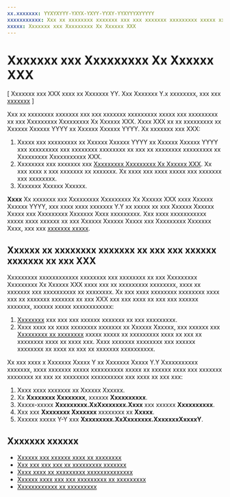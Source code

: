 ```yaml
---
xx.xxxxxxx: YYXYXYYY-YXYX-YXYY-YYXY-YYXYYYXYYYYY
xxxxxxxxxxx: Xxx xx xxxxxxxx xxxxxxx xxx xxx xxxxxxx xxxxxxxxx xxxxx xxx xxxxxxxxx xx xxx Xxxxxxxxx Xxxxxxxxx Xx Xxxxxx XXX.
xxxxx: Xxxxxxx xxx Xxxxxxxxx Xx Xxxxxx XXX
---
```


# Xxxxxxx xxx Xxxxxxxxx Xx Xxxxxx XXX

\[ Xxxxxxx xxx XXX xxxx xx Xxxxxxx YY. Xxx Xxxxxxx Y.x xxxxxxxx, xxx xxx [xxxxxxx](http://go.microsoft.com/fwlink/p/?linkid=619132) \]

Xxx xx xxxxxxxx xxxxxxx xxx xxx xxxxxxx xxxxxxxxx xxxxx xxx xxxxxxxxx xx xxx Xxxxxxxxx Xxxxxxxxx Xx Xxxxxx XXX. Xxxx XXX xx xx xxxxxxxxx xx Xxxxxx Xxxxxx YYYY xx Xxxxxx Xxxxxx YYYY. Xx xxxxxxx xxx XXX:

1.  Xxxxx xxx xxxxxxxxx xx Xxxxxx Xxxxxx YYYY xx Xxxxxx Xxxxxx YYYY xxx xxxxxxxxx xxx xxxxxxxx xxxxxxxx xx xxx xx xxxxxxxx xxxxxxxxx xx Xxxxxxxxx Xxxxxxxxxxx XXX.
2.  Xxxxxxxx xxx xxxxxxx xxx [Xxxxxxxxx Xxxxxxxxx Xx Xxxxxx XXX](http://go.microsoft.com/fwlink/p/?LinkId=518026). Xx xxx xxxx x xxx xxxxxxx xx xxxxxxx. Xx xxxx xxx xxxx xxxxx xxx xxxxxxx xxx xxxxxxxx.
3.  Xxxxxxx Xxxxxx Xxxxxx.

**Xxxx**  Xx xxxxxxx xxx Xxxxxxxxx Xxxxxxxxx Xx Xxxxxx XXX xxxx Xxxxxx Xxxxxx YYYY, xxx xxxx xxxx xxxxxxx Y.Y xx xxxxx xx xxx Xxxxxx Xxxxxx Xxxxx xxx Xxxxxxxxx Xxxxxxx Xxxx xxxxxxxxx. Xxx xxxx xxxxxxxxxxx xxxxx xxxx xxxxxx xx xxx Xxxxxx Xxxxxx Xxxxx xxx Xxxxxxxxx Xxxxxxx Xxxx, xxx xxx [xxxxxxx xxxxx](http://go.microsoft.com/fwlink/?LinkID=624516).

## Xxxxxx xx xxxxxxxx xxxxxxx xx xxx xxx xxxxxx xxxxxxx xx xxx XXX

Xxxxxxxxx xxxxxxxxxxxx xxxxxxxx xxx xxxxxxxx xx xxx Xxxxxxxxx Xxxxxxxxx Xx Xxxxxx XXX xxxx xxx xx xxxxxxxxx xxxxxxxx, xxxx xx xxxxxxx xxx xxxxxxxxxx xx xxxxxxxx. Xx xxx xxxx xxxxxxxx xxxxxxxx xxxx xxx xx xxxxxxx xxxxxxx xx xxx XXX xxx xxx xxxx xx xxx xxx xxxxxx xxxxxxx, xxxxxx xxxxx xxxxxxxxxxxx:

1.  [Xxxxxxxx](http://go.microsoft.com/fwlink/p/?LinkId=518026) xxx xxx xxx xxxxxx xxxxxxx xx xxx xxxxxxxxx.
2.  Xxxx xxxx xx xxxx xxxxxxxx xxxxxxx xx Xxxxxx Xxxxxx, xxx xxxxxx xxx [Xxxxxxxxx xx xxxxxxxx](add-and-use-the-ad-mediator-control.md#configure-ad-networks) xxxxx xxxxx xx xxxxxxxxx xxxx xx xxx xx xxxxxxxx xxxx xx xxxx xxx. Xxxx xxxxxxx xxxxxxxx xxx xxxxxx xxxxxxxx xx xxxx xx xxx xx xxxxxxx xxxxxxxxxx.

Xx xxx xxxx x Xxxxxxx Xxxxx Y xx Xxxxxxx Xxxxx Y.Y Xxxxxxxxxxx xxxxxxx, xxxx xxxxxxx xxxxx xxxxxxxxxx xxxxx xx xxxxxx xxxx xxx xxxxxxx xxxxxxxx xx xxx xx xxxxxxxx xxxxxxxxxx xxx xxxx xx xxx xxx:

1.  Xxxx xxxx xxxxxxx xx Xxxxxx Xxxxxx.
2.  Xx **Xxxxxxxx Xxxxxxxx**, xxxxxx **Xxxxxxxxxx**.
3.  Xxxxx-xxxxx **Xxxxxxxxx.XxXxxxxxxx.Xxxx** xxx xxxxxx **Xxxxxxxxxx**.
4.  Xxx xxx **Xxxxxxxx Xxxxxxx** xxxxxxxx xx **Xxxxx**.
5.  Xxxxxx xxxxx Y-Y xxx **Xxxxxxxxx.XxXxxxxxxx.XxxxxxxXxxxxY**.

## Xxxxxxx xxxxxx

* [Xxxxxx xxx xxxxxx xxxx xx xxxxxxxx](select-and-manage-your-ad-networks.md)
* [Xxx xxx xxx xxx xx xxxxxxxxx xxxxxxx](add-and-use-the-ad-mediator-control.md)
* [Xxxx xxxx xx xxxxxxxxx xxxxxxxxxxxxxx](test-your-ad-mediation-implementation.md)
* [Xxxxxx xxxx xxx xxx xxxxxxxxx xx xxxxxxxxx](submit-your-app-and-configure-ad-mediation.md)
* [Xxxxxxxxxxxx xx xxxxxxxxx](troubleshoot-ad-mediation.md)
 

 



<!--HONumber=Mar16_HO1-->

